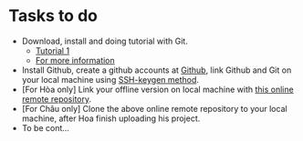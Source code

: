# Tasks to do
* Download, install and doing tutorial with Git. 
  * [Tutorial 1](https://learnxinyminutes.com/docs/git/)
  * [For more information](https://git-scm.com/book/en/v2/Getting-Started-Git-Basics)
* Install Github, create a github accounts at [Github](github.com), link Github and Git on your local machine using [SSH-keygen method](https://help.github.com/articles/generating-an-ssh-key/).
* [For Hòa only] Link your offline version on local machine with [this online remote repository](https://github.com/fluteguitar/zalo-data-visualization/).
* [For Châu only] Clone the above online remote repository to your local machine, after Hoa finish uploading his project.
* To be cont...
